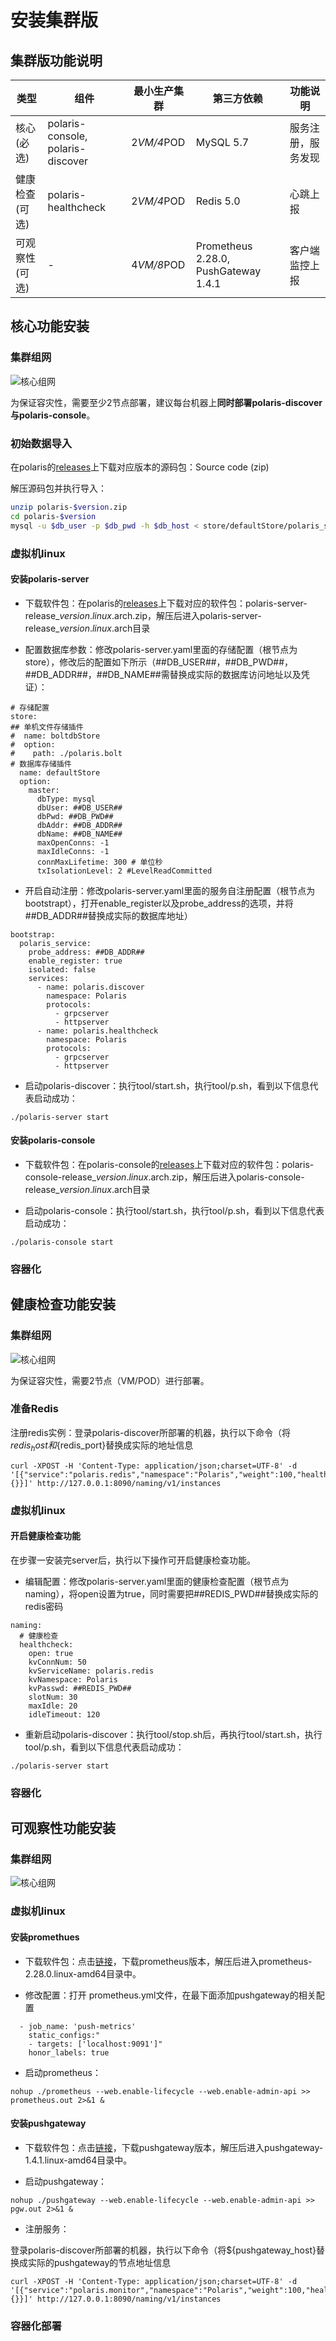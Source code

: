 # 安装集群版

## 集群版功能说明

| 类型     | 组件                               | 最小生产集群 | 第三方依赖                           | 功能说明           |
| -------- | ---------------------------------- | ------------ | ------------------------------------ | ------------------ |
| 核心(必选)     | polaris-console,  polaris-discover | 2*VM/4*POD   | MySQL 5.7                            | 服务注册，服务发现 |
| 健康检查(可选) | polaris-healthcheck                | 2*VM/4*POD   | Redis 5.0                            | 心跳上报           |
| 可观察性(可选) | -                                  | 4*VM/8*POD   | Prometheus 2.28.0, PushGateway 1.4.1 | 客户端监控上报     |


## 核心功能安装

### 集群组网

![核心组网](图片\集群版安装\核心组网.png)

为保证容灾性，需要至少2节点部署，建议每台机器上**同时部署polaris-discover与polaris-console**。

### 初始数据导入

在polaris的[releases](https://github.com/polarismesh/polaris/releases)上下载对应版本的源码包：Source code (zip) 

解压源码包并执行导入：

```bash
unzip polaris-$version.zip
cd polaris-$version
mysql -u $db_user -p $db_pwd -h $db_host < store/defaultStore/polaris_server.sql
```


### 虚拟机linux

#### 安装polaris-server

- 下载软件包：在polaris的[releases](https://github.com/polarismesh/polaris/releases)上下载对应的软件包：polaris-server-release_$version.linux.$arch.zip，解压后进入polaris-server-release_$version.linux.$arch目录

- 配置数据库参数：修改polaris-server.yaml里面的存储配置（根节点为store），修改后的配置如下所示（##DB_USER##，##DB_PWD##，##DB_ADDR##，##DB_NAME##需替换成实际的数据库访问地址以及凭证）：
```
# 存储配置
store:
## 单机文件存储插件
#  name: boltdbStore
#  option:
#    path: ./polaris.bolt
# 数据库存储插件
  name: defaultStore
  option:
    master:
      dbType: mysql
      dbUser: ##DB_USER##
      dbPwd: ##DB_PWD##
      dbAddr: ##DB_ADDR##
      dbName: ##DB_NAME##
      maxOpenConns: -1
      maxIdleConns: -1
      connMaxLifetime: 300 # 单位秒
      txIsolationLevel: 2 #LevelReadCommitted
```

- 开启自动注册：修改polaris-server.yaml里面的服务自注册配置（根节点为bootstrapt），打开enable_register以及probe_address的选项，并将##DB_ADDR##替换成实际的数据库地址）
```
bootstrap:
  polaris_service:
    probe_address: ##DB_ADDR##
    enable_register: true
    isolated: false
    services:
      - name: polaris.discover
        namespace: Polaris
        protocols:
          - grpcserver
          - httpserver
      - name: polaris.healthcheck
        namespace: Polaris
        protocols:
          - grpcserver
          - httpserver
```

- 启动polaris-discover：执行tool/start.sh，执行tool/p.sh，看到以下信息代表启动成功：
```
./polaris-server start
```

#### 安装polaris-console

- 下载软件包：在polaris-console的[releases](https://github.com/polarismesh/polaris-console/releases)上下载对应的软件包：polaris-console-release_$version.linux.$arch.zip，解压后进入polaris-console-release_$version.linux.$arch目录

- 启动polaris-console：执行tool/start.sh，执行tool/p.sh，看到以下信息代表启动成功：
```
./polaris-console start
```


### 容器化







## 健康检查功能安装

### 集群组网
![核心组网](图片\集群版安装\健康检查组网.png)

为保证容灾性，需要2节点（VM/POD）进行部署。

### 准备Redis

注册redis实例：登录polaris-discover所部署的机器，执行以下命令（将${redis_host}和${redis_port}替换成实际的地址信息
```
curl -XPOST -H 'Content-Type: application/json;charset=UTF-8' -d '[{"service":"polaris.redis","namespace":"Polaris","weight":100,"healthy":true,"isolate":false,"port":${redis_port},"host":"'${redis_host}'","enable_health_check":false,"metadata":{}}]' http://127.0.0.1:8090/naming/v1/instances
```

### 虚拟机linux

#### 开启健康检查功能

在步骤一安装完server后，执行以下操作可开启健康检查功能。

- 编辑配置：修改polaris-server.yaml里面的健康检查配置（根节点为naming），将open设置为true，同时需要把##REDIS_PWD##替换成实际的redis密码

```
naming:
  # 健康检查
  healthcheck:
    open: true
    kvConnNum: 50
    kvServiceName: polaris.redis
    kvNamespace: Polaris
    kvPasswd: ##REDIS_PWD##
    slotNum: 30
    maxIdle: 20
    idleTimeout: 120
```

- 重新启动polaris-discover：执行tool/stop.sh后，再执行tool/start.sh，执行tool/p.sh，看到以下信息代表启动成功：
```
./polaris-server start
```


### 容器化


## 可观察性功能安装

### 集群组网

![核心组网](图片\集群版安装\监控上报组网.png)


### 虚拟机linux

#### 安装promethues

- 下载软件包：点击[链接](https://github.com/prometheus/prometheus/releases/download/v2.28.0/prometheus-2.28.0.linux-amd64.tar.gz)，下载prometheus版本，解压后进入prometheus-2.28.0.linux-amd64目录中。

- 修改配置：打开 prometheus.yml文件，在最下面添加pushgateway的相关配置

```
  - job_name: 'push-metrics'
    static_configs:"
    - targets: ['localhost:9091']"
    honor_labels: true     
```

- 启动prometheus：
```
nohup ./prometheus --web.enable-lifecycle --web.enable-admin-api >> prometheus.out 2>&1 &
```

#### 安装pushgateway

- 下载软件包：点击[链接](https://github.com/prometheus/pushgateway/releases/download/v1.4.1/pushgateway-1.4.1.linux-amd64.zip)，下载pushgateway版本，解压后进入pushgateway-1.4.1.linux-amd64目录中。

- 启动pushgateway：

```
nohup ./pushgateway --web.enable-lifecycle --web.enable-admin-api >> pgw.out 2>&1 &
```

- 注册服务：

登录polaris-discover所部署的机器，执行以下命令（将${pushgateway_host}替换成实际的pushgateway的节点地址信息
```
curl -XPOST -H 'Content-Type: application/json;charset=UTF-8' -d '[{"service":"polaris.monitor","namespace":"Polaris","weight":100,"healthy":true,"isolate":false,"port":9091,"host":"'${pushgateway_host}'","enable_health_check":false,"metadata":{}}]' http://127.0.0.1:8090/naming/v1/instances
```

### 容器化部署

